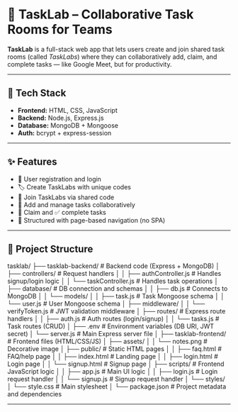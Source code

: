 # 🧪 TaskLab – Collaborative Task Rooms for Teams

**TaskLab** is a full-stack web app that lets users create and join shared task rooms (called *TaskLabs*) where they can collaboratively add, claim, and complete tasks — like Google Meet, but for productivity.

---

## 🔧 Tech Stack

- **Frontend:** HTML, CSS, JavaScript
- **Backend:** Node.js, Express.js
- **Database:** MongoDB + Mongoose
- **Auth:** bcrypt + express-session

---

## ✨ Features

- 🔐 User registration and login
- 🏷️ Create TaskLabs with unique codes
- 🚪 Join TaskLabs via shared code
- 📝 Add and manage tasks collaboratively
- 🙋 Claim and ✅ complete tasks
- 🧱 Structured with page-based navigation (no SPA)

---

## 📁 Project Structure

tasklab/
├── tasklab-backend/                  # Backend code (Express + MongoDB)
│   ├── controllers/                  # Request handlers
│   │   ├── authController.js         # Handles signup/login logic
│   │   └── taskController.js         # Handles task operations
│   ├── database/                     # DB connection and schemas
│   │   ├── db.js                     # Connects to MongoDB
│   │   └── models/
│   │       ├── task.js               # Task Mongoose schema
│   │       └── user.js               # User Mongoose schema
│   ├── middleware/
│   │   └── verifyToken.js            # JWT validation middleware
│   ├── routes/                       # Express route handlers
│   │   ├── auth.js                   # Auth routes (login/signup)
│   │   └── tasks.js                  # Task routes (CRUD)
│   ├── .env                          # Environment variables (DB URI, JWT secret)
│   └── server.js                     # Main Express server file
│
├── tasklab-frontend/                 # Frontend files (HTML/CSS/JS)
│   ├── assets/
│   │   └── notes.png                 # Decorative image
│   ├── public/                       # Static HTML pages
│   │   ├── faq.html                  # FAQ/help page
│   │   ├── index.html                # Landing page
│   │   ├── login.html                # Login page
│   │   └── signup.html               # Signup page
│   ├── scripts/                      # Frontend JavaScript logic
│   │   ├── app.js                    # Main UI logic
│   │   ├── login.js                  # Login request handler
│   │   └── signup.js                 # Signup request handler
│   └── styles/
│       └── style.css                 # Main stylesheet
│
└── package.json                      # Project metadata and dependencies


---
